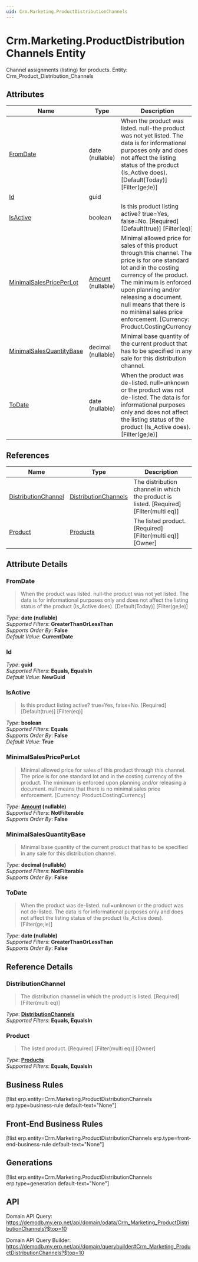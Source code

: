 ```yaml
---
uid: Crm.Marketing.ProductDistributionChannels
---
```

# Crm.Marketing.ProductDistributionChannels Entity

Channel assignments (listing) for products. Entity: Crm_Product_Distribution_Channels

## Attributes

| Name | Type | Description |
| ---- | ---- | --- |
| [FromDate](Crm.Marketing.ProductDistributionChannels.md#fromdate) | date (nullable) | When the product was listed. null-the product was not yet listed. The data is for informational purposes only and does not affect the listing status of the product (Is_Active does). [Default(Today)] [Filter(ge;le)] 
| [Id](Crm.Marketing.ProductDistributionChannels.md#id) | guid |  
| [IsActive](Crm.Marketing.ProductDistributionChannels.md#isactive) | boolean | Is this product listing active? true=Yes, false=No. [Required] [Default(true)] [Filter(eq)] 
| [MinimalSalesPricePerLot](Crm.Marketing.ProductDistributionChannels.md#minimalsalespriceperlot) | [Amount](../data-types.md#amount) (nullable) | Minimal allowed price for sales of this product through this channel. The price is for one standard lot and in the costing currency of the product. The minimum is enforced upon planning and/or releasing a document. null means that there is no minimal sales price enforcement. [Currency: Product.CostingCurrency] 
| [MinimalSalesQuantityBase](Crm.Marketing.ProductDistributionChannels.md#minimalsalesquantitybase) | decimal (nullable) | Minimal base quantity of the current product that has to be specified in any sale for this distribution channel. 
| [ToDate](Crm.Marketing.ProductDistributionChannels.md#todate) | date (nullable) | When the product was de-listed. null=unknown or the product was not de-listed. The data is for informational purposes only and does not affect the listing status of the product (Is_Active does). [Filter(ge;le)] 

## References

| Name | Type | Description |
| ---- | ---- | --- |
| [DistributionChannel](Crm.Marketing.ProductDistributionChannels.md#distributionchannel) | [DistributionChannels](Crm.Marketing.DistributionChannels.md) | The distribution channel in which the product is listed. [Required] [Filter(multi eq)] |
| [Product](Crm.Marketing.ProductDistributionChannels.md#product) | [Products](General.Products.Products.md) | The listed product. [Required] [Filter(multi eq)] [Owner] |


## Attribute Details

### FromDate

> When the product was listed. null-the product was not yet listed. The data is for informational purposes only and does not affect the listing status of the product (Is_Active does). [Default(Today)] [Filter(ge;le)]

_Type_: **date (nullable)**  
_Supported Filters_: **GreaterThanOrLessThan**  
_Supports Order By_: **False**  
_Default Value_: **CurrentDate**  

### Id

_Type_: **guid**  
_Supported Filters_: **Equals, EqualsIn**  
_Default Value_: **NewGuid**  

### IsActive

> Is this product listing active? true=Yes, false=No. [Required] [Default(true)] [Filter(eq)]

_Type_: **boolean**  
_Supported Filters_: **Equals**  
_Supports Order By_: **False**  
_Default Value_: **True**  

### MinimalSalesPricePerLot

> Minimal allowed price for sales of this product through this channel. The price is for one standard lot and in the costing currency of the product. The minimum is enforced upon planning and/or releasing a document. null means that there is no minimal sales price enforcement. [Currency: Product.CostingCurrency]

_Type_: **[Amount](../data-types.md#amount) (nullable)**  
_Supported Filters_: **NotFilterable**  
_Supports Order By_: **False**  

### MinimalSalesQuantityBase

> Minimal base quantity of the current product that has to be specified in any sale for this distribution channel.

_Type_: **decimal (nullable)**  
_Supported Filters_: **NotFilterable**  
_Supports Order By_: **False**  

### ToDate

> When the product was de-listed. null=unknown or the product was not de-listed. The data is for informational purposes only and does not affect the listing status of the product (Is_Active does). [Filter(ge;le)]

_Type_: **date (nullable)**  
_Supported Filters_: **GreaterThanOrLessThan**  
_Supports Order By_: **False**  


## Reference Details

### DistributionChannel

> The distribution channel in which the product is listed. [Required] [Filter(multi eq)]

_Type_: **[DistributionChannels](Crm.Marketing.DistributionChannels.md)**  
_Supported Filters_: **Equals, EqualsIn**  

### Product

> The listed product. [Required] [Filter(multi eq)] [Owner]

_Type_: **[Products](General.Products.Products.md)**  
_Supported Filters_: **Equals, EqualsIn**  



## Business Rules

[!list erp.entity=Crm.Marketing.ProductDistributionChannels erp.type=business-rule default-text="None"]

## Front-End Business Rules

[!list erp.entity=Crm.Marketing.ProductDistributionChannels erp.type=front-end-business-rule default-text="None"]

## Generations

[!list erp.entity=Crm.Marketing.ProductDistributionChannels erp.type=generation default-text="None"]

## API

Domain API Query:
<https://demodb.my.erp.net/api/domain/odata/Crm_Marketing_ProductDistributionChannels?$top=10>

Domain API Query Builder:
<https://demodb.my.erp.net/api/domain/querybuilder#Crm_Marketing_ProductDistributionChannels?$top=10>

